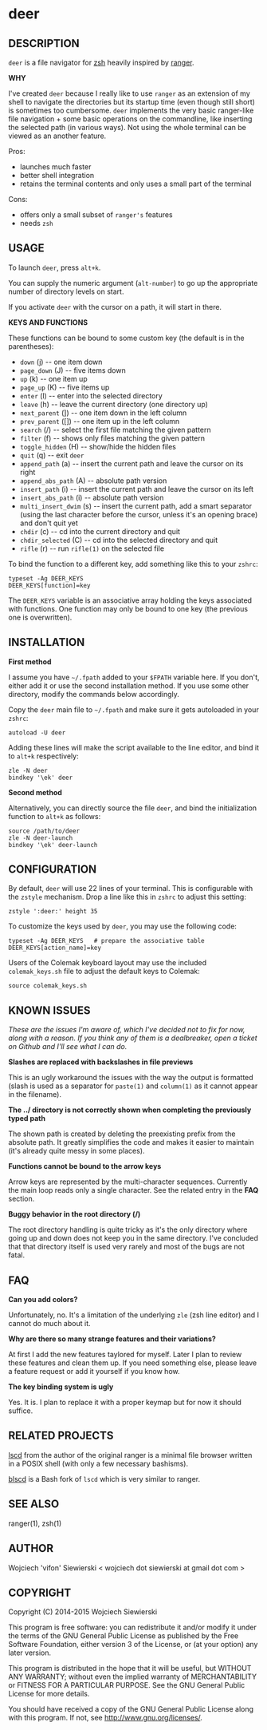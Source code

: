 deer
====

DESCRIPTION
-----------

`deer` is a file navigator for [zsh](http://zsh.sourceforge.net/)
heavily inspired by [ranger](http://ranger.nongnu.org/).

**WHY**

I've created `deer` because I really like to use `ranger` as an
extension of my shell to navigate the directories but its startup time
(even though still short) is sometimes too cumbersome. `deer`
implements the very basic ranger-like file navigation + some basic
operations on the commandline, like inserting the selected path (in
various ways). Not using the whole terminal can be viewed as an
another feature.

Pros:  
* launches much faster  
* better shell integration  
* retains the terminal contents and only uses a small part of the terminal  

Cons:  
* offers only a small subset of `ranger's` features  
* needs `zsh`  

USAGE
-----

To launch `deer`, press `alt+k`.

You can supply the numeric argument (`alt-number`) to go up the
appropriate number of directory levels on start.

If you activate `deer` with the cursor on a path, it will start in there.

**KEYS AND FUNCTIONS**

These functions can be bound to some custom key (the default is in the
parentheses):

* `down` (j) -- one item down
* `page_down` (J) -- five items down
* `up` (k) -- one item up
* `page_up` (K) -- five items up
* `enter` (l) -- enter into the selected directory
* `leave` (h) -- leave the current directory (one directory up)
* `next_parent` (]) -- one item down in the left column
* `prev_parent` ([]) -- one item up in the left column
* `search` (/) -- select the first file matching the given pattern
* `filter` (f) -- shows only files matching the given pattern
* `toggle_hidden` (H) -- show/hide the hidden files
* `quit` (q) -- exit `deer`
* `append_path` (a) -- insert the current path and leave the cursor on
  its right
* `append_abs_path` (A) -- absolute path version
* `insert_path` (i) -- insert the current path and leave the cursor on
  its left
* `insert_abs_path` (i) -- absolute path version
* `multi_insert_dwim` (s) -- insert the current path, add a smart separator
  (using the last character before the cursor, unless it's an opening
  brace) and don't quit yet
* `chdir` (c) -- cd into the current directory and quit
* `chdir_selected` (C) -- cd into the selected directory and quit
* `rifle` (r) -- run `rifle(1)` on the selected file

To bind the function to a different key, add something like this to
your `zshrc`:

    typeset -Ag DEER_KEYS
    DEER_KEYS[function]=key

The `DEER_KEYS` variable is an associative array holding the keys
associated with functions. One function may only be bound to one key
(the previous one is overwritten).

INSTALLATION
------------

**First method**

I assume you have `~/.fpath` added to your `$FPATH` variable here. If
you don't, either add it or use the second installation method. If you
use some other directory, modify the commands below accordingly.

Copy the `deer` main file to `~/.fpath` and make sure it gets
autoloaded in your `zshrc`:

    autoload -U deer

Adding these lines will make the script available to the line editor, and bind
it to `alt+k` respectively:

    zle -N deer
    bindkey '\ek' deer

**Second method**

Alternatively, you can directly source the file `deer`, and bind the
initialization function to `alt+k` as follows:

    source /path/to/deer
    zle -N deer-launch
    bindkey '\ek' deer-launch

CONFIGURATION
-------------

By default, `deer` will use 22 lines of your terminal. This is configurable
with the `zstyle` mechanism. Drop a line like this in `zshrc` to adjust this
setting:

    zstyle ':deer:' height 35

To customize the keys used by `deer`, you may use the following code:

    typeset -Ag DEER_KEYS   # prepare the associative table
    DEER_KEYS[action_name]=key

Users of the Colemak keyboard layout may use the included
`colemak_keys.sh` file to adjust the default keys to Colemak:

    source colemak_keys.sh

KNOWN ISSUES
------------

_These are the issues I'm aware of, which I've decided not to fix for
now, along with a reason. If you think any of them is a dealbreaker,
open a ticket on Github and I'll see what I can do._

**Slashes are replaced with backslashes in file previews**

This is an ugly workaround the issues with the way the output is
formatted (slash is used as a separator for `paste(1)` and
`column(1)` as it cannot appear in the filename).

**The ../ directory is not correctly shown when completing the
  previously typed path**

The shown path is created by deleting the preexisting prefix from the
absolute path. It greatly simplifies the code and makes it easier to
maintain (it's already quite messy in some places).

**Functions cannot be bound to the arrow keys**

Arrow keys are represented by the multi-character sequences. Currently
the main loop reads only a single character. See the related entry in
the **FAQ** section.

**Buggy behavior in the root directory (/)**

The root directory handling is quite tricky as it's the only directory
where going up and down does not keep you in the same directory. I've
concluded that that directory itself is used very rarely and most of
the bugs are not fatal.

FAQ
---

**Can you add colors?**

Unfortunately, no. It's a limitation of the underlying `zle` (zsh
line editor) and I cannot do much about it.

**Why are there so many strange features and their variations?**

At first I add the new features taylored for myself. Later I plan to
review these features and clean them up. If you need something else,
please leave a feature request or add it yourself if you know how.

**The key binding system is ugly**

Yes. It is. I plan to replace it with a proper keymap but for now it
should suffice.

RELATED PROJECTS
----------------

[lscd](https://github.com/hut/lscd) from the author of the original
ranger is a minimal file browser written in a POSIX shell (with only a
few necessary bashisms).

[blscd](https://github.com/D630/blscd) is a Bash fork of `lscd` which
is very similar to ranger.

SEE ALSO
--------

ranger(1), zsh(1)

AUTHOR
------

Wojciech 'vifon' Siewierski < wojciech dot siewierski at gmail dot com >

COPYRIGHT
---------

Copyright (C) 2014-2015  Wojciech Siewierski

This program is free software: you can redistribute it and/or modify
it under the terms of the GNU General Public License as published by
the Free Software Foundation, either version 3 of the License, or
(at your option) any later version.

This program is distributed in the hope that it will be useful,
but WITHOUT ANY WARRANTY; without even the implied warranty of
MERCHANTABILITY or FITNESS FOR A PARTICULAR PURPOSE.  See the
GNU General Public License for more details.

You should have received a copy of the GNU General Public License
along with this program.  If not, see <http://www.gnu.org/licenses/>.
